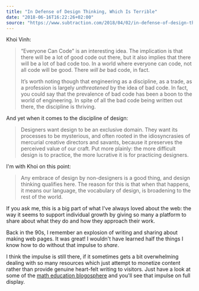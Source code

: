 ```yaml
---
title: "In Defense of Design Thinking, Which Is Terrible"
date: "2018-06-16T16:22:26+02:00"
source: "https://www.subtraction.com/2018/04/02/in-defense-of-design-thinking-which-is-terrible/"
---
```


Khoi Vinh:

> “Everyone Can Code” is an interesting idea. The implication is that there will be a lot of good code out there, but it also implies that there will be a lot of bad code too. In a world where everyone can code, not all code will be good. There _will be_ bad code, in fact.
>
> It’s worth noting though that engineering as a discipline, as a trade, as a profession is largely _unthreatened_ by the idea of bad code. In fact, you could say that the prevalence of bad code has been a boon to the world of engineering. In spite of all the bad code being written out there, the discipline is thriving.

And yet when it comes to the discipline of design:

> Designers want design to be an exclusive domain. They want its processes to be mysterious, and often rooted in the idiosyncrasies of mercurial creative directors and savants, because it preserves the perceived value of our craft. Put more plainly: the more difficult design is to practice, the more lucrative it is for practicing designers.

I'm with Khoi on this point:

> Any embrace of design by non-designers is a good thing, and design thinking qualifies here. The reason for this is that when that happens, it means our language, the vocabulary of design, is broadening to the rest of the world.

If you ask me, this is a big part of what I've always loved about the web: the way it seems to support individual growth by giving so many a platform to share about what they do and how they approach their work.

Back in the 90s, I remember an explosion of writing and sharing about making web pages. It was great! I wouldn't have learned half the things I know how to do without that impulse to _share_.

I think the impulse is still there, if it sometimes gets a bit overwhelming dealing with so many resources which just attempt to monetize content rather than provide genuine heart-felt writing to visitors. Just have a look at some of the [math education blogosphere](/2014/11/thinking-about-the-math-education-blogosphere/) and you'll see that impulse on full display.
